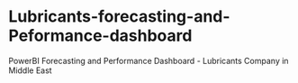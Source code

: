 # Lubricants-forecasting-and-Peformance-dashboard
PowerBI Forecasting and Performance Dashboard - Lubricants Company in Middle East
